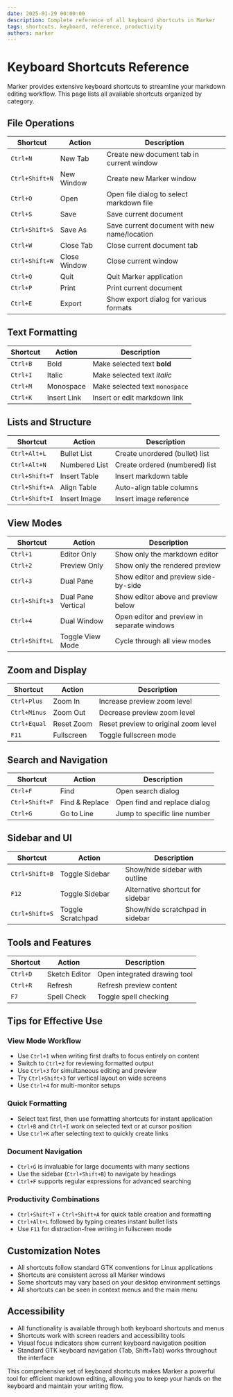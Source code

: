 ```yaml
---
date: 2025-01-29 00:00:00
description: Complete reference of all keyboard shortcuts in Marker
tags: shortcuts, keyboard, reference, productivity
authors: marker
---
```


# Keyboard Shortcuts Reference

Marker provides extensive keyboard shortcuts to streamline your markdown editing workflow. This page lists all available shortcuts organized by category.

## File Operations

| Shortcut | Action | Description |
|----------|--------|-------------|
| `Ctrl+N` | New Tab | Create new document tab in current window |
| `Ctrl+Shift+N` | New Window | Create new Marker window |
| `Ctrl+O` | Open | Open file dialog to select markdown file |
| `Ctrl+S` | Save | Save current document |
| `Ctrl+Shift+S` | Save As | Save current document with new name/location |
| `Ctrl+W` | Close Tab | Close current document tab |
| `Ctrl+Shift+W` | Close Window | Close current window |
| `Ctrl+Q` | Quit | Quit Marker application |
| `Ctrl+P` | Print | Print current document |
| `Ctrl+E` | Export | Show export dialog for various formats |

## Text Formatting

| Shortcut | Action | Description |
|----------|--------|-------------|
| `Ctrl+B` | Bold | Make selected text **bold** |
| `Ctrl+I` | Italic | Make selected text *italic* |
| `Ctrl+M` | Monospace | Make selected text `monospace` |
| `Ctrl+K` | Insert Link | Insert or edit markdown link |

## Lists and Structure

| Shortcut | Action | Description |
|----------|--------|-------------|
| `Ctrl+Alt+L` | Bullet List | Create unordered (bullet) list |
| `Ctrl+Alt+N` | Numbered List | Create ordered (numbered) list |
| `Ctrl+Shift+T` | Insert Table | Insert markdown table |
| `Ctrl+Shift+A` | Align Table | Auto-align table columns |
| `Ctrl+Shift+I` | Insert Image | Insert image reference |

## View Modes

| Shortcut | Action | Description |
|----------|--------|-------------|
| `Ctrl+1` | Editor Only | Show only the markdown editor |
| `Ctrl+2` | Preview Only | Show only the rendered preview |
| `Ctrl+3` | Dual Pane | Show editor and preview side-by-side |
| `Ctrl+Shift+3` | Dual Pane Vertical | Show editor above and preview below |
| `Ctrl+4` | Dual Window | Open editor and preview in separate windows |
| `Ctrl+Shift+L` | Toggle View Mode | Cycle through all view modes |

## Zoom and Display

| Shortcut | Action | Description |
|----------|--------|-------------|
| `Ctrl+Plus` | Zoom In | Increase preview zoom level |
| `Ctrl+Minus` | Zoom Out | Decrease preview zoom level |
| `Ctrl+Equal` | Reset Zoom | Reset preview to original zoom level |
| `F11` | Fullscreen | Toggle fullscreen mode |

## Search and Navigation

| Shortcut | Action | Description |
|----------|--------|-------------|
| `Ctrl+F` | Find | Open search dialog |
| `Ctrl+Shift+F` | Find & Replace | Open find and replace dialog |
| `Ctrl+G` | Go to Line | Jump to specific line number |

## Sidebar and UI

| Shortcut | Action | Description |
|----------|--------|-------------|
| `Ctrl+Shift+B` | Toggle Sidebar | Show/hide sidebar with outline |
| `F12` | Toggle Sidebar | Alternative shortcut for sidebar |
| `Ctrl+Shift+S` | Toggle Scratchpad | Show/hide scratchpad in sidebar |

## Tools and Features

| Shortcut | Action | Description |
|----------|--------|-------------|
| `Ctrl+D` | Sketch Editor | Open integrated drawing tool |
| `Ctrl+R` | Refresh | Refresh preview content |
| `F7` | Spell Check | Toggle spell checking |

## Tips for Effective Use

### View Mode Workflow
- Use `Ctrl+1` when writing first drafts to focus entirely on content
- Switch to `Ctrl+2` for reviewing formatted output
- Use `Ctrl+3` for simultaneous editing and preview
- Try `Ctrl+Shift+3` for vertical layout on wide screens
- Use `Ctrl+4` for multi-monitor setups

### Quick Formatting
- Select text first, then use formatting shortcuts for instant application
- `Ctrl+B` and `Ctrl+I` work on selected text or at cursor position
- Use `Ctrl+K` after selecting text to quickly create links

### Document Navigation
- `Ctrl+G` is invaluable for large documents with many sections
- Use the sidebar (`Ctrl+Shift+B`) to navigate by headings
- `Ctrl+F` supports regular expressions for advanced searching

### Productivity Combinations
- `Ctrl+Shift+T` + `Ctrl+Shift+A` for quick table creation and formatting
- `Ctrl+Alt+L` followed by typing creates instant bullet lists
- Use `F11` for distraction-free writing in fullscreen mode

## Customization Notes

- All shortcuts follow standard GTK conventions for Linux applications
- Shortcuts are consistent across all Marker windows
- Some shortcuts may vary based on your desktop environment settings
- All shortcuts can be seen in context menus and the main menu

## Accessibility

- All functionality is available through both keyboard shortcuts and menus
- Shortcuts work with screen readers and accessibility tools
- Visual focus indicators show current keyboard navigation position
- Standard GTK keyboard navigation (Tab, Shift+Tab) works throughout the interface

This comprehensive set of keyboard shortcuts makes Marker a powerful tool for efficient markdown editing, allowing you to keep your hands on the keyboard and maintain your writing flow.